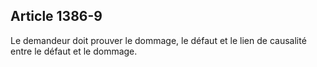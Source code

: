 Article 1386-9
----
Le demandeur doit prouver le dommage, le défaut et le lien de causalité entre le
défaut et le dommage.
